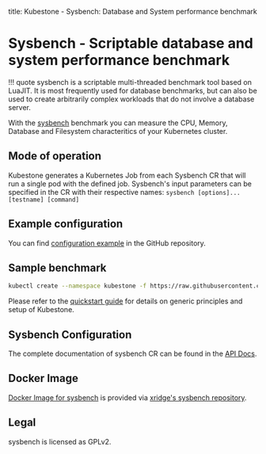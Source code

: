 title: Kubestone - Sysbench: Database and System performance benchmark

# Sysbench - Scriptable database and system performance benchmark 

!!! quote
    sysbench is a scriptable multi-threaded benchmark tool based on LuaJIT. It is most frequently used for database benchmarks, but can also be used to create arbitrarily complex workloads that do not involve a database server. 

With the [sysbench](https://github.com/akopytov/sysbench) benchmark you can measure the CPU, Memory, Database and Filesystem characteritics of your Kubernetes cluster. 



## Mode of operation

Kubestone generates a Kubernetes Job from each Sysbench CR that will run a single pod with the defined job. Sysbench's input parameters can be specified in the CR with their respective names:
`sysbench [options]... [testname] [command]`



## Example configuration

You can find [configuration example](https://github.com/xridge/kubestone/blob/master/config/samples/perf_v1alpha1_sysbench.yaml) in the GitHub repository.




## Sample benchmark
```bash
kubectl create --namespace kubestone -f https://raw.githubusercontent.com/xridge/kubestone/master/config/samples/perf_v1alpha1_sysbench.yaml
```


Please refer to the [quickstart guide](../quickstart.md) for details on generic principles and setup of Kubestone.




## Sysbench Configuration

The complete documentation of sysbench CR can be found in the [API Docs](../apidocs.md#perf.kubestone.xridge.io/v1alpha1.SysbenchSpec).



## Docker Image

[Docker Image for sysbench](https://hub.docker.com/r/xridge/sysbench) is provided via [xridge's sysbench repository](https://github.com/xridge/sysbench-docker).



## Legal

sysbench is licensed as GPLv2. 